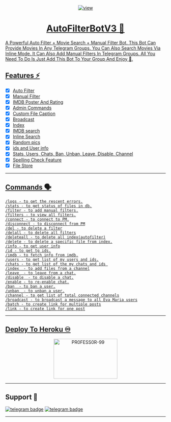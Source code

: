 <p align="center">
  <a href="https://telegra.ph/file/fd2ca315b0c562b609ff9.jpg">
  <img src="https://telegra.ph/file/fd2ca315b0c562b609ff9.jpg" alt="view">
</p>
<h1 align="center">
  <b>AutoFilterBotV3 🤖</b>
</h1>

A Powerful Auto Filter + Movie Search + Manual Filter Bot.
This Bot Can Provide Movies In Any Telegram Groups.
You Can Also Search Movies Via Inline Mode.
It Can Also Add Manual Filters In Telegram Groups.
All You Need To Do Is Just Add This Bot To Your Group And Enjoy 🤩.

## Features ⚡️

- [x] Auto Filter
- [x] Manual Filter
- [x] IMDB Poster And Rating
- [x] Admin Commands
- [x] Custom File Caption
- [x] Broadcast
- [x] Index
- [x] IMDB search
- [x] Inline Search
- [x] Random pics
- [x] ids and User info 
- [x] Stats, Users, Chats, Ban, Unban, Leave, Disable, Channel
- [x] Spelling Check Feature
- [x] File Store
----
## Commands 🗣️
```
/logs - to get the rescent errors.
/stats - to get status of files in db.
/filter - to add manual filters.
/filters - to view all filters.
/connect - to connect to PM.
/disconnect - to disconnect from PM
/del - to delete a filter
/delall - to delete all filters
/deleteall - to delete all index(autofilter)
/delete - to delete a specific file from index.
/info - to get user info
/id - to get tg ids.
/imdb - to fetch info from imdb.
/users - to get list of my users and ids.
/chats - to get list of the my chats and ids 
/index  - to add files from a channel
/leave  - to leave from a chat.
/disable  - to disable a chat.
/enable - to re-enable chat.
/ban  - to ban a user.
/unban  - to unban a user.
/channel - to get list of total connected channels
/broadcast - to broadcast a message to all Eva Maria users
/batch - to create link for multiple posts
/link - to create link for one post
```
----
## Deploy To Heroku ♾️

<p align="center">
<a href="https://heroku.com/deploy?template=https://github.com/Hecker009/AutoFilterBotV3"><img src="https://github.com/PR0FESS0R-99/Buttons/blob/Professor-99/heroku/herokudeploy-01.svg" alt="PR0FESS0R-99" border="0" height="125" width="200" align="center" /></a>
</p>

----

## Support 🤝
[![telegram badge](https://img.shields.io/badge/Telegram-Group-30302f?style=flat&logo=telegram)](https://telegram.dog/Starkbotz_SupportGroup)
[![telegram badge](https://img.shields.io/badge/Telegram-Channel-30302f?style=flat&logo=telegram)](https://telegram.dog/Starkbotz)

----
